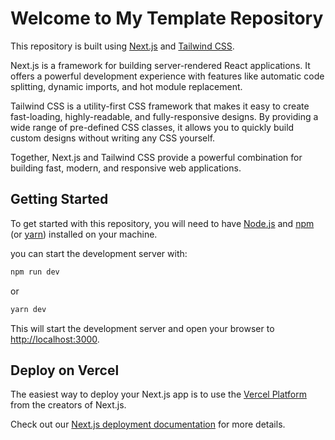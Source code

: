 # Welcome to My Template Repository

This repository is built using [Next.js](https://nextjs.org/) and [Tailwind CSS](https://tailwindcss.com/).

Next.js is a framework for building server-rendered React applications. It offers a powerful development experience with features like automatic code splitting, dynamic imports, and hot module replacement.

Tailwind CSS is a utility-first CSS framework that makes it easy to create fast-loading, highly-readable, and fully-responsive designs. By providing a wide range of pre-defined CSS classes, it allows you to quickly build custom designs without writing any CSS yourself.

Together, Next.js and Tailwind CSS provide a powerful combination for building fast, modern, and responsive web applications.

## Getting Started

To get started with this repository, you will need to have [Node.js](https://nodejs.org/) and [npm](https://www.npmjs.com/) (or [yarn](https://yarnpkg.com/)) installed on your machine.

 you can start the development server with:

```bash
npm run dev
```

or

```bash
yarn dev
```

This will start the development server and open your browser to [http://localhost:3000](http://localhost:3000).

## Deploy on Vercel

The easiest way to deploy your Next.js app is to use the [Vercel Platform](https://vercel.com/new?utm_medium=default-template&filter=next.js&utm_source=create-next-app&utm_campaign=create-next-app-readme) from the creators of Next.js.

Check out our [Next.js deployment documentation](https://nextjs.org/docs/deployment) for more details.
